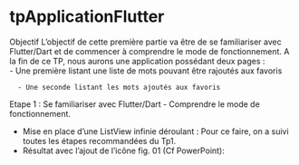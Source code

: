 # tpApplicationFlutter
Objectif L’objectif de cette première partie va être de se familiariser avec Flutter/Dart et de commencer à  comprendre le mode de fonctionnement. A la fin de ce TP, nous aurons une application possédant deux pages :  
      - Une première listant une liste de mots pouvant être rajoutés aux favoris 
      
      - Une seconde listant les mots ajoutés aux favoris
      
Etape 1 : Se familiariser avec Flutter/Dart - Comprendre le mode de fonctionnement. 
- Mise en place d’une ListView infinie déroulant : Pour ce faire, on a suivi toutes les étapes recommandées du Tp1. 
- Résultat avec l’ajout de l’icône fig. 01  (Cf PowerPoint):  


